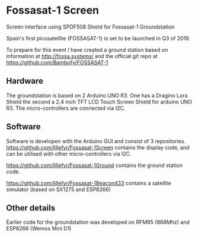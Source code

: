 # Fossasat-1 Screen
Screen interface using SPDF508 Shield for Fossasat-1 Groundstation

Spain's first picosatellite (FOSSASAT-1) is set to be launched in Q3 of 2019.

To prepare for this event I have created a ground station based on information at http://fossa.systems/ and the official git repo at https://github.com/Bambofy/FOSSASAT-1

## Hardware

The groundstation is based on 2 Arduino UNO R3. One has a Dragino Lora Shield the second a 2.4 inch TFT LCD Touch Screen Shield for arduino UNO R3.
The micro-controllers are connected via I2C.

## Software

Software is developen with the Arduino GUI and consist of 3 repositories.
https://github.com/lillefyr/Fossasat-1Screen contains the display code, and can be utilised with other micro-controllers via I2C.

https://github.com/lillefyr/Fossasat-1Ground contains the ground station code.

https://github.com/lillefyr/Fossasat-1Beacon433 contains a satellite simulator (based on SX1275 and ESP8266)

## Other details

Earlier code for the groundstation was developed on RFM95 (868Mhz) and ESP8266 (Wemos Mini D1)
